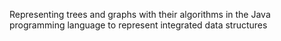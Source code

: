 Representing trees and graphs with their algorithms in the Java programming language to represent integrated data structures
